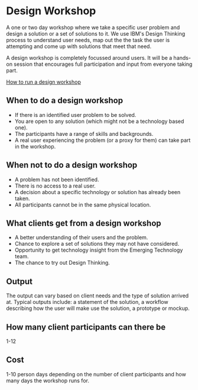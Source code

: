 # Design Workshop
A one or two day workshop where we take a specific user problem and design a solution or a set of solutions to it.  We use IBM's Design Thinking process to understand user needs, map out the the task the user is attempting and come up with solutions that meet that need.  

A design workshop is completely focussed around users.  It will be a hands-on session that encourages full participation and input from everyone taking part.

[How to run a design workshop](how-to.md)

## When to do a design workshop
* If there is an identified user problem to be solved.
* You are open to any solution (which might not be a technology based one).
* The participants have a range of skills and backgrounds.
* A real user experiencing the problem (or a proxy for them) can take part in the workshop.

## When not to do a design workshop
* A problem has not been identified.
* There is no access to a real user.
* A decision about a specific technology or solution has already been taken.
* All participants cannot be in the same physical location.

## What clients get from a design workshop
* A better understanding of their users and the problem.
* Chance to explore a set of solutions they may not have considered.
* Opportunity to get technology insight from the Emerging Technology team.
* The chance to try out Design Thinking.

## Output
The output can vary based on client needs and the type of solution arrived at. Typical outputs include: a statement of the solution, a workflow describing how the user will make use the solution, a prototype or mockup.

## How many client participants can there be
1-12

## Cost
1-10 person days depending on the number of client participants and how many days the workshop runs for.
